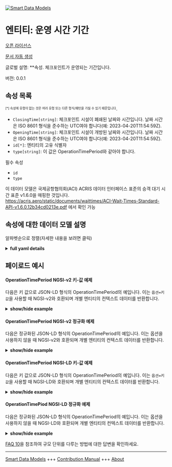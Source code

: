 <!-- 10-Header -->    
[![Smart Data Models](https://smartdatamodels.org/wp-content/uploads/2022/01/SmartDataModels_logo.png "Logo")](https://smartdatamodels.org)    
엔티티: 운영 시간 기간    
=============<!-- /10-Header -->    
<!-- 15-License -->    
[오픈 라이선스](https://github.com/smart-data-models//dataModel.ACRIS/blob/master/OperationTimePeriod/LICENSE.md)    
[문서 자동 생성](https://docs.google.com/presentation/d/e/2PACX-1vTs-Ng5dIAwkg91oTTUdt8ua7woBXhPnwavZ0FxgR8BsAI_Ek3C5q97Nd94HS8KhP-r_quD4H0fgyt3/pub?start=false&loop=false&delayms=3000#slide=id.gb715ace035_0_60)    
<!-- /15-License -->    
<!-- 20-Description -->    
글로벌 설명: **속성. 체크포인트가 운영되는 기간입니다.    
버전: 0.0.1    
<!-- /20-Description -->    
<!-- 30-PropertiesList -->    
## 속성 목록    
<sup><sub>[*] 속성에 유형이 없는 것은 여러 유형 또는 다른 형식/패턴을 가질 수 있기 때문입니다</sub></sup>.    
- `ClosingTime[string]`: 체크포인트 시설이 폐쇄된 날짜와 시간입니다. 날짜 시간은 ISO 8601 형식을 준수하는 UTC여야 합니다(예: 2023-04-20T11:54:59Z).  - `OpeningTime[string]`: 체크포인트 시설이 개방된 날짜와 시간입니다. 날짜 시간은 ISO 8601 형식을 준수하는 UTC여야 합니다(예: 2023-04-20T11:54:59Z).  - `id[*]`: 엔티티의 고유 식별자  - `type[string]`: 이 값은 OperationTimePeriod와 같아야 합니다.  <!-- /30-PropertiesList -->    
<!-- 35-RequiredProperties -->    
필수 속성    
- `id`  - `type`  <!-- /35-RequiredProperties -->    
<!-- 40-RequiredProperties -->    
이 데이터 모델은 국제공항협의회(ACI) ACRIS 데이터 인터페이스 표준의 승객 대기 시간 표준 v1.6.0을 매핑한 것입니다. https://acris.aero/static/documents/waittimes/ACI-Wait-Times-Standard-API-v1.6.0.12b34cd0213e.pdf 에서 확인 가능    
<!-- /40-RequiredProperties -->    
<!-- 50-DataModelHeader -->    
## 속성에 대한 데이터 모델 설명    
알파벳순으로 정렬(자세한 내용을 보려면 클릭)    
<!-- /50-DataModelHeader -->    
<!-- 60-ModelYaml -->    
<details><summary><strong>full yaml details</strong></summary>      
```yaml    
OperationTimePeriod:      
  description: Property. The time period over which the Checkpoint is operating.      
  properties:      
    ClosingTime:      
      description: 'The date and time from when the Checkpoint Facility is closed. Date time should be UTC, compliant with ISO 8601 format (e.g. 2023-04-20T11:54:59Z)'      
      type: string      
      x-ngsi:      
        type: Property      
    OpeningTime:      
      description: 'The date and time from when the Checkpoint Facility is open. Date time should be UTC, compliant with ISO 8601 format (e.g. 2023-04-20T11:54:59Z)'      
      type: string      
      x-ngsi:      
        type: Property      
    id:      
      anyOf:      
        - description: Identifier format of any NGSI entity      
          maxLength: 256      
          minLength: 1      
          pattern: ^[\w\-\.\{\}\$\+\*\[\]`|~^@!,:\\]+$      
          type: string      
          x-ngsi:      
            type: Property      
        - description: Identifier format of any NGSI entity      
          format: uri      
          type: string      
          x-ngsi:      
            type: Property      
      description: Unique identifier of the entity      
      x-ngsi:      
        type: Property      
    type:      
      description: It must be equal to OperationTimePeriod.      
      enum:      
        - OperationTimePeriod      
      type: string      
      x-ngsi:      
        type: Property      
  required:      
    - id      
    - type      
  type: object      
  x-derived-from: https://acris.aero/static/documents/waittimes/ACI-Wait-Times-API-Specification-v1.6.0.1c4ec122da9a.yaml      
  x-disclaimer: 'Redistribution and use in source and binary forms, with or without modification, are permitted  provided that the license conditions are met. Copyleft (c) 2022 Contributors to Smart Data Models Program'      
  x-license-url: https://github.com/smart-data-models/dataModel.ACRIS/blob/master/OperationTimePeriod/LICENSE.md      
  x-model-schema: https://smart-data-models.github.io/dataModel.ACRIS/OperationTimePeriod/schema.json      
  x-model-tags: ACRIS      
  x-version: 0.0.1      
```    
</details>      
<!-- /60-ModelYaml -->    
<!-- 70-MiddleNotes -->    
<!-- /70-MiddleNotes -->    
<!-- 80-Examples -->    
## 페이로드 예시    
#### OperationTimePeriod NGSI-v2 키-값 예제    
다음은 키 값으로 JSON-LD 형식의 OperationTimePeriod의 예입니다. 이는 `옵션=키값`을 사용할 때 NGSI-v2와 호환되며 개별 엔티티의 컨텍스트 데이터를 반환합니다.    
<details><summary><strong>show/hide example</strong></summary>      
```json  
{  
  "id": "urn:ngsi-ld:OperationTimePeriod:id:XCIN:24494142",  
  "type": "OperationTimePeriod",  
  "ClosingTime": "23:59:02Z",  
  "OpeningTime": "00:00:00Z"  
}  
```  
</details>    
#### OperationTimePeriod NGSI-v2 정규화 예제    
다음은 정규화된 JSON-LD 형식의 OperationTimePeriod의 예입니다. 이는 옵션을 사용하지 않을 때 NGSI-v2와 호환되며 개별 엔티티의 컨텍스트 데이터를 반환합니다.    
<details><summary><strong>show/hide example</strong></summary>      
```json  
{  
  "id": "urn:ngsi-ld:OperationTimePeriod:id:BCTN:53140922",  
  "type": "OperationTimePeriod",  
  "ClosingTime": {  
    "type": "DateTime",  
    "value": "23:59:02Z"  
  },  
  "OpeningTime": {  
    "type": "DateTime",  
    "value": "00:00:02Z"  
  }  
}  
```  
</details>    
#### OperationTimePeriod NGSI-LD 키-값 예제    
다음은 키 값으로 JSON-LD 형식의 OperationTimePeriod의 예입니다. 이는 `옵션=키값`을 사용할 때 NGSI-LD와 호환되며 개별 엔티티의 컨텍스트 데이터를 반환합니다.    
<details><summary><strong>show/hide example</strong></summary>      
```json  
{  
  "id": "urn:ngsi-ld:OperationTimePeriod:id:XCIN:24494142",  
  "type": "OperationTimePeriod",  
  "ClosingTime": "23:59:02Z",  
  "OpeningTime": "00:00:00Z",  
  "@context": [  
    "https://raw.githubusercontent.com/smart-data-models/dataModel.ACRIS/master/context.jsonld"  
  ]  
}  
```  
</details>    
#### OperationTimePiod NGSI-LD 정규화 예제    
다음은 정규화된 JSON-LD 형식의 OperationTimePeriod의 예입니다. 이는 옵션을 사용하지 않을 때 NGSI-LD와 호환되며 개별 엔티티의 컨텍스트 데이터를 반환합니다.    
<details><summary><strong>show/hide example</strong></summary>      
```json  
{  
  "id": "urn:ngsi-ld:OperationTimePeriod:id:BCTN:53140922",  
  "type": "OperationTimePeriod",  
  "ClosingTime": {  
    "type": "Property",  
    "value": {  
      "@type": "date-time",  
      "@value": "23:59:02Z"  
    }  
  },  
  "OpeningTime": {  
    "type": "Property",  
    "value": {  
      "@type": "date-time",  
      "@value": "00:00:02Z"  
    }  
  },  
  "@context": [  
    "https://raw.githubusercontent.com/smart-data-models/dataModel.ACRIS/master/context.jsonld"  
  ]  
}  
```  
</details><!-- /80-Examples -->    
<!-- 90-FooterNotes -->    
<!-- /90-FooterNotes -->    
<!-- 95-Units -->    
[FAQ 10](https://smartdatamodels.org/index.php/faqs/)을 참조하여 규모 단위를 다루는 방법에 대한 답변을 확인하세요.    
<!-- /95-Units -->    
<!-- 97-LastFooter -->    
---    
[Smart Data Models](https://smartdatamodels.org) +++ [Contribution Manual](https://bit.ly/contribution_manual) +++ [About](https://bit.ly/Introduction_SDM)<!-- /97-LastFooter -->    
